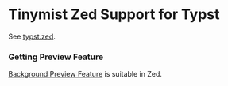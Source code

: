 <!-- This file is generated by scripts/link-docs.mjs from docs/tinymist/frontend/zed.typ. Do not edit manually. -->
# Tinymist Zed Support for Typst

See [typst.zed](https://github.com/WeetHet/typst.zed).

### Getting Preview Feature

<a class="typst-content-link" href="cross-link://jump?path-label=47-feature-47-preview-46-typ&amp;label=background-45-preview">Background Preview Feature</a> is suitable in Zed.
